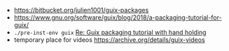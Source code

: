 - https://bitbucket.org/julien1001/guix-packages
- https://www.gnu.org/software/guix/blog/2018/a-packaging-tutorial-for-guix/
- `./pre-inst-env guix` [Re: Guix packaging tutorial with hand holding](https://lists.gnu.org/archive/html/help-guix/2019-05/msg00496.html)
- temporary place for videos https://archive.org/details/guix-videos
